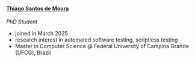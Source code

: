#### [Thiago Santos de Moura](http://www.linkedin.com/in/mourats)
*PhD Student*

* joined in March 2025
* research interest in automated software testing, scriptless testing
* Master in Computer Science @ Federal University of Campina Grande (UFCG), Brazil

